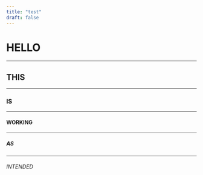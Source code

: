 ```yaml
---
title: "test"
draft: false
---
```


# HELLO 

---

## THIS 

---

### IS 

---

#### WORKING

----

##### AS

----

###### INTENDED 

